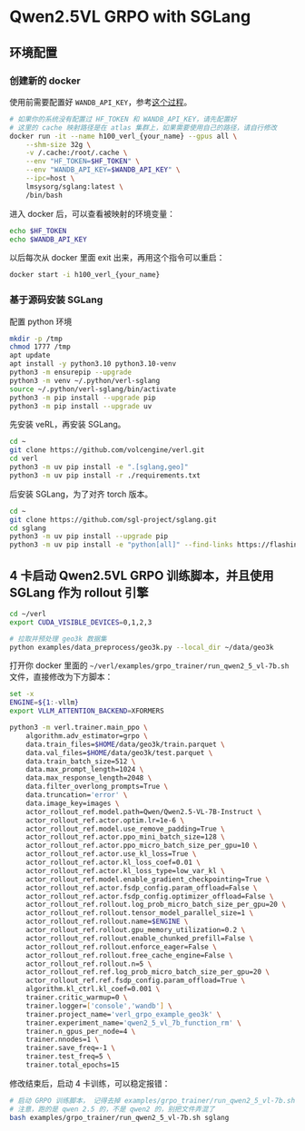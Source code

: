# Qwen2.5VL GRPO with SGLang

## 环境配置

### 创建新的 docker

使用前需要配置好 `WANDB_API_KEY`，参考[这个过程](https://community.wandb.ai/t/where-can-i-find-the-api-token-for-my-project/7914)。

```bash
# 如果你的系统没有配置过 HF_TOKEN 和 WANDB_API_KEY，请先配置好
# 这里的 cache 映射路径是在 atlas 集群上，如果需要使用自己的路径，请自行修改
docker run -it --name h100_verl_{your_name} --gpus all \
    --shm-size 32g \
    -v /.cache:/root/.cache \
    --env "HF_TOKEN=$HF_TOKEN" \
    --env "WANDB_API_KEY=$WANDB_API_KEY" \
    --ipc=host \
    lmsysorg/sglang:latest \
    /bin/bash
```

进入 docker 后，可以查看被映射的环境变量：

```bash
echo $HF_TOKEN
echo $WANDB_API_KEY
```

以后每次从 docker 里面 exit 出来，再用这个指令可以重启：

```bash
docker start -i h100_verl_{your_name}
```

### 基于源码安装 SGLang

配置 python 环境

```bash
mkdir -p /tmp
chmod 1777 /tmp
apt update
apt install -y python3.10 python3.10-venv
python3 -m ensurepip --upgrade
python3 -m venv ~/.python/verl-sglang
source ~/.python/verl-sglang/bin/activate
python3 -m pip install --upgrade pip
python3 -m pip install --upgrade uv
```

先安装 veRL，再安装 SGLang。

```bash
cd ~
git clone https://github.com/volcengine/verl.git
cd verl
python3 -m uv pip install -e ".[sglang,geo]"
python3 -m uv pip install -r ./requirements.txt
```

后安装 SGLang，为了对齐 torch 版本。

```bash
cd ~
git clone https://github.com/sgl-project/sglang.git
cd sglang
python3 -m uv pip install --upgrade pip
python3 -m uv pip install -e "python[all]" --find-links https://flashinfer.ai/whl/cu124/torch2.5/flashinfer-python
```

## 4 卡启动 Qwen2.5VL GRPO 训练脚本，并且使用 SGLang 作为 rollout 引擎

```bash
cd ~/verl
export CUDA_VISIBLE_DEVICES=0,1,2,3

# 拉取并预处理 geo3k 数据集
python examples/data_preprocess/geo3k.py --local_dir ~/data/geo3k
```

打开你 docker 里面的 `~/verl/examples/grpo_trainer/run_qwen2_5_vl-7b.sh` 文件，直接修改为下方脚本：

```bash
set -x
ENGINE=${1:-vllm}
export VLLM_ATTENTION_BACKEND=XFORMERS

python3 -m verl.trainer.main_ppo \
    algorithm.adv_estimator=grpo \
    data.train_files=$HOME/data/geo3k/train.parquet \
    data.val_files=$HOME/data/geo3k/test.parquet \
    data.train_batch_size=512 \
    data.max_prompt_length=1024 \
    data.max_response_length=2048 \
    data.filter_overlong_prompts=True \
    data.truncation='error' \
    data.image_key=images \
    actor_rollout_ref.model.path=Qwen/Qwen2.5-VL-7B-Instruct \
    actor_rollout_ref.actor.optim.lr=1e-6 \
    actor_rollout_ref.model.use_remove_padding=True \
    actor_rollout_ref.actor.ppo_mini_batch_size=128 \
    actor_rollout_ref.actor.ppo_micro_batch_size_per_gpu=10 \
    actor_rollout_ref.actor.use_kl_loss=True \
    actor_rollout_ref.actor.kl_loss_coef=0.01 \
    actor_rollout_ref.actor.kl_loss_type=low_var_kl \
    actor_rollout_ref.model.enable_gradient_checkpointing=True \
    actor_rollout_ref.actor.fsdp_config.param_offload=False \
    actor_rollout_ref.actor.fsdp_config.optimizer_offload=False \
    actor_rollout_ref.rollout.log_prob_micro_batch_size_per_gpu=20 \
    actor_rollout_ref.rollout.tensor_model_parallel_size=1 \
    actor_rollout_ref.rollout.name=$ENGINE \
    actor_rollout_ref.rollout.gpu_memory_utilization=0.2 \
    actor_rollout_ref.rollout.enable_chunked_prefill=False \
    actor_rollout_ref.rollout.enforce_eager=False \
    actor_rollout_ref.rollout.free_cache_engine=False \
    actor_rollout_ref.rollout.n=5 \
    actor_rollout_ref.ref.log_prob_micro_batch_size_per_gpu=20 \
    actor_rollout_ref.ref.fsdp_config.param_offload=True \
    algorithm.kl_ctrl.kl_coef=0.001 \
    trainer.critic_warmup=0 \
    trainer.logger=['console','wandb'] \
    trainer.project_name='verl_grpo_example_geo3k' \
    trainer.experiment_name='qwen2_5_vl_7b_function_rm' \
    trainer.n_gpus_per_node=4 \
    trainer.nnodes=1 \
    trainer.save_freq=-1 \
    trainer.test_freq=5 \
    trainer.total_epochs=15
```

修改结束后，启动 4 卡训练，可以稳定报错：

```bash
# 启动 GRPO 训练脚本， 记得去掉 examples/grpo_trainer/run_qwen2_5_vl-7b.sh 结尾的 $@
# 注意，跑的是 qwen 2.5 的，不是 qwen2 的，别把文件弄混了
bash examples/grpo_trainer/run_qwen2_5_vl-7b.sh sglang
```
